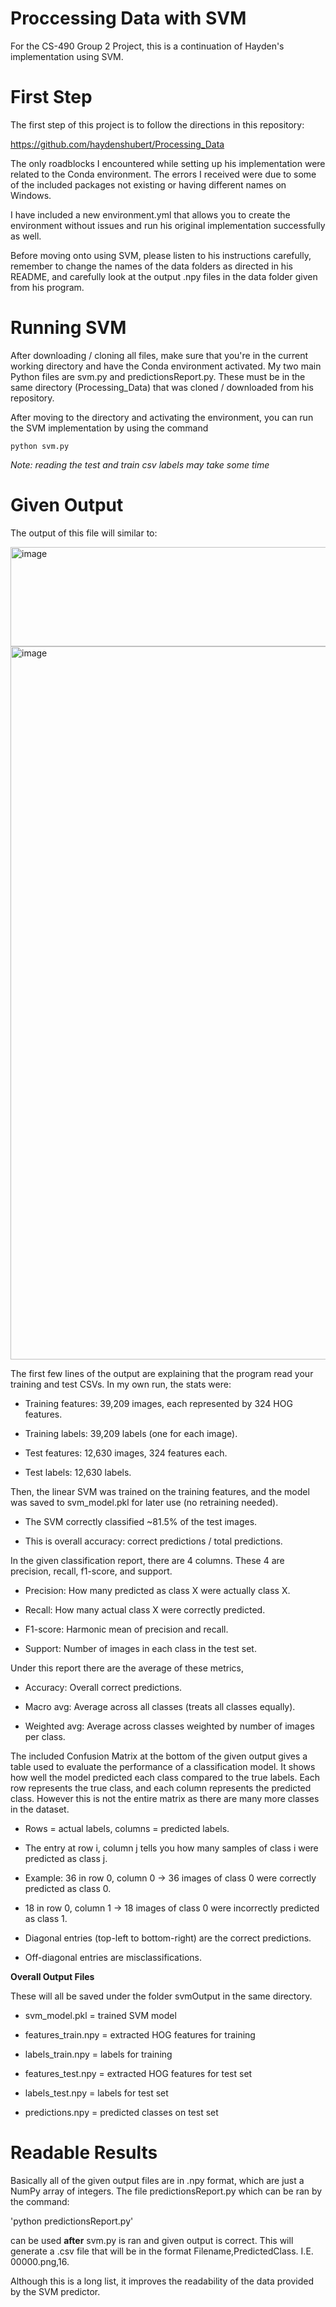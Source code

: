# Proccessing Data with SVM
For the CS-490 Group 2 Project, this is a continuation of Hayden's implementation using SVM.

# First Step
The first step of this project is to follow the directions in this repository:

https://github.com/haydenshubert/Processing_Data

The only roadblocks I encountered while setting up his implementation were related to the Conda environment. The errors I received were due to some of the included packages not existing or having different names on Windows.

I have included a new environment.yml that allows you to create the environment without issues and run his original implementation successfully as well.

Before moving onto using SVM, please listen to his instructions carefully, remember to change the names of the data folders as directed in his README, and carefully look at the output .npy files in the data folder given from his program.

# Running SVM
After downloading / cloning all files, make sure that you're in the current working directory and have the Conda environment activated. My two main Python files are svm.py and predictionsReport.py. These must be in the same directory (Processing_Data)  that was cloned / downloaded from his repository. 

After moving to the directory and activating the environment, you can run the SVM implementation by using the command

`python svm.py`

*Note: reading the test and train csv labels may take some time*

# Given Output

The output of this file will similar to:

<img width="1023" height="159" alt="image" src="https://github.com/user-attachments/assets/7f04dc94-43a9-4a88-a63d-495294ec9219" />

<img width="527" height="1141" alt="image" src="https://github.com/user-attachments/assets/7ac54569-a9db-42f6-aa58-96f478f03f8b" />


The first few lines of the output are explaining that the program read your training and test CSVs.
In my own run, the stats were:

- Training features: 39,209 images, each represented by 324 HOG features.

- Training labels: 39,209 labels (one for each image).

- Test features: 12,630 images, 324 features each.

- Test labels: 12,630 labels.

Then, the linear SVM was trained on the training features, and the model was saved to svm_model.pkl for later use (no retraining needed).

- The SVM correctly classified ~81.5% of the test images.

- This is overall accuracy: correct predictions / total predictions.

In the given classification report, there are 4 columns. These 4 are precision, recall, f1-score, and support.

- Precision: How many predicted as class X were actually class X.

- Recall: How many actual class X were correctly predicted.

- F1-score: Harmonic mean of precision and recall.

- Support: Number of images in each class in the test set.

Under this report there are the average of these metrics,

- Accuracy: Overall correct predictions.

- Macro avg: Average across all classes (treats all classes equally).

- Weighted avg: Average across classes weighted by number of images per class.

The included Confusion Matrix at the bottom of the given output gives a table used to evaluate the performance of a classification model. It shows how well the model predicted each class compared to the true labels. Each row represents the true class, and each column represents the predicted class. However this is not the entire matrix as there are many more classes in the dataset.

- Rows = actual labels, columns = predicted labels.

- The entry at row i, column j tells you how many samples of class i were predicted as class j.

- Example: 36 in row 0, column 0 → 36 images of class 0 were correctly predicted as class 0.

- 18 in row 0, column 1 → 18 images of class 0 were incorrectly predicted as class 1.

- Diagonal entries (top-left to bottom-right) are the correct predictions.

- Off-diagonal entries are misclassifications.

**Overall Output Files**

These will all be saved under the folder svmOutput in the same directory.

- svm_model.pkl = trained SVM model

- features_train.npy = extracted HOG features for training

- labels_train.npy = labels for training

- features_test.npy = extracted HOG features for test set

- labels_test.npy = labels for test set

- predictions.npy = predicted classes on test set
  
# Readable Results

Basically all of the given output files are in .npy format, which are just a NumPy array of integers. The file predictionsReport.py which can be ran by the command:

'python predictionsReport.py'

can be used **after** svm.py is ran and given output is correct. This will generate a .csv file that will be in the format Filename,PredictedClass. I.E. 00000.png,16.

Although this is a long list, it improves the readability of the data provided by the SVM predictor.

